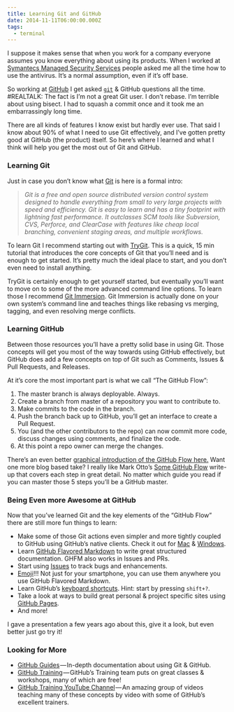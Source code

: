 ```yaml
---
title: Learning Git and GitHub
date: 2014-11-11T06:00:00.000Z
tags:
  - terminal
---
```


I suppose it makes sense that when you work for a company everyone assumes you know everything about using its products. When I worked at [Symantecs Managed Security Services](http://www.symantec.com/managed-security-services) people asked me all the time how to use the antivirus. It’s a normal assumption, even if it’s off base.

So working at [GitHub](http://www.github.com/) I get asked [`git`](http://git-scm.com/) & GitHub questions all the time. #REALTALK: The fact is I’m not a great Git user. I don’t rebase. I’m terrible about using bisect. I had to squash a commit once and it took me an embarrassingly long time.

There are all kinds of features I know exist but hardly ever use. That said I know about 90% of what I need to use Git effectively, and I’ve gotten pretty good at GitHub (the product) itself. So here’s where I learned and what I think will help you get the most out of Git and GitHub.

### Learning Git

Just in case you don’t know what [Git](http://git-scm.com/) is here is a formal intro:

> _Git is a free and open source distributed version control system designed to handle everything from small to very large projects with speed and efficiency. Git is easy to learn and has a tiny footprint with lightning fast performance. It outclasses SCM tools like Subversion, CVS, Perforce, and ClearCase with features like cheap local branching, convenient staging areas, and multiple workflows._

To learn Git I recommend starting out with [TryGit](http://try.github.io/levels/1/challenges/1). This is a quick, 15 min tutorial that introduces the core concepts of Git that you’ll need and is enough to get started. It’s pretty much the ideal place to start, and you don’t even need to install anything.

TryGit is certainly enough to get yourself started, but eventually you’ll want to move on to some of the more advanced command line options. To learn those I recommend [Git Immersion](http://gitimmersion.com/). Git Immersion is actually done on your own system’s command line and teaches things like rebasing vs merging, tagging, and even resolving merge conflicts.

### Learning GitHub

Between those resources you’ll have a pretty solid base in using Git. Those concepts will get you most of the way towards using GitHub effectively, but GitHub does add a few concepts on top of Git such as Comments, Issues & Pull Requests, and Releases.

At it’s core the most important part is what we call “The GitHub Flow”:

1. The master branch is always deployable. Always.
2. Create a branch from master of a repository you want to contribute to.
3. Make commits to the code in the branch.
4. Push the branch back up to GitHub, you’ll get an interface to create a Pull Request.
5. You (and the other contributors to the repo) can now commit more code, discuss changes using comments, and finalize the code.
6. At this point a repo owner can merge the changes.

There’s an even better [graphical introduction of the GitHub Flow here.](https://guides.github.com/introduction/flow/) Want one more blog based take? I really like Mark Otto’s [Some GitHub Flow](http://markdotto.com/2014/05/02/some-github-flow/) write-up that covers each step in great detail. No matter which guide you read if you can master those 5 steps you’ll be a GitHub master.

### Being Even more Awesome at GitHub

Now that you’ve learned Git and the key elements of the “GitHub Flow” there are still more fun things to learn:

- Make some of those Git actions even simpler and more tightly coupled to GitHub using GitHub’s native clients. Check it out for [Mac](https://mac.github.com/) & [Windows](https://windows.github.com/).
- Learn [GitHub Flavored Markdown](https://help.github.com/articles/github-flavored-markdown/) to write great structured documentation. GHFM also works in Issues and PRs.
- Start using [Issues](https://guides.github.com/features/issues/) to track bugs and enhancements.
- [Emoji](http://www.emoji-cheat-sheet.com/)!!! Not just for your smartphone, you can use them anywhere you use GitHub Flavored Markdown.
- Learn GitHub’s [keyboard shortcuts](https://help.github.com/articles/using-keyboard-shortcuts/). Hint: start by pressing `shift+?`.
- Take a look at ways to build great personal & project specific sites using [GitHub Pages](https://pages.github.com/).
- And more!

I gave a presentation a few years ago about this, give it a look, but even better just go try it!

### Looking for More

- [GitHub Guides](https://guides.github.com/) — In-depth documentation about using Git & GitHub.
- [GitHub Training](http://training.github.com/web/free-classes/) — GitHub’s Training team puts on great classes & workshops, many of which are free!
- [GitHub Training YouTube Channel](https://www.youtube.com/user/github/githubtraining) — An amazing group of videos teaching many of these concepts by video with some of GitHub’s excellent trainers.
